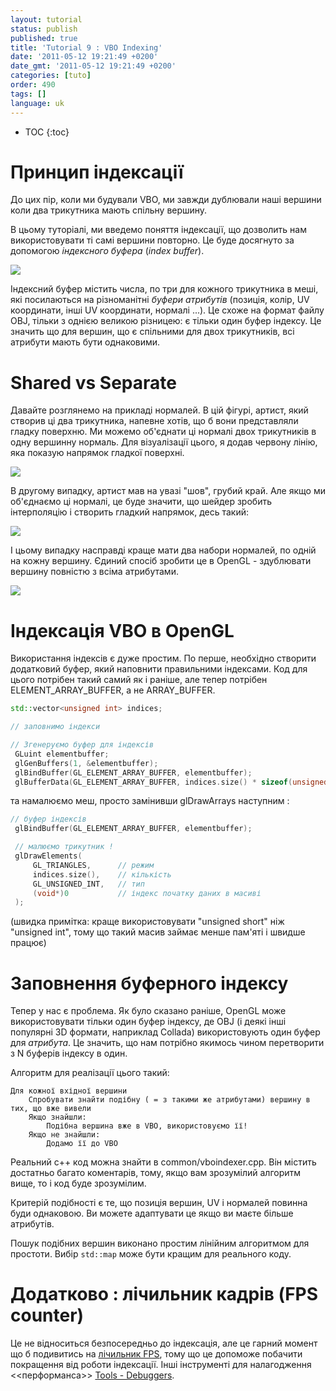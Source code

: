 ```yaml
---
layout: tutorial
status: publish
published: true
title: 'Tutorial 9 : VBO Indexing'
date: '2011-05-12 19:21:49 +0200'
date_gmt: '2011-05-12 19:21:49 +0200'
categories: [tuto]
order: 490
tags: []
language: uk
---
```


* TOC
{:toc}

# Принцип індексації

До цих пір, коли ми будували VBO, ми завжди дублювали наші вершини коли два трикутника мають спільну вершину.

В цьому туторіалі, ми введемо поняття індексації, що дозволить нам використовувати ті самі вершини повторно. Це буде досягнуто за допомогою *індексного буфера* (*index buffer*).

![]({{site.baseurl}}/assets/images/tuto-9-vbo-indexing/indexing1.png)

Індексний буфер містить числа, по три для кожного трикутника в меші, які посилаються на різноманітні *буфери атрибутів* (позиція, колір, UV координати, інші UV координати, нормалі ...). Це схоже на формат файлу OBJ, тільки з однією великою різницею: є тільки один буфер індексу. Це значить що для вершин, що є спільними для двох трикутників, всі атрибути мають бути однаковими. 

# Shared vs Separate

Давайте розглянемо на прикладі нормалей. В цій фігурі, артист, який створив ці два трикутника,  напевне хотів, що б вони представляли гладку поверхню. Ми можемо об'єднати ці нормалі двох трикутників в одну вершинну нормаль. Для візуалізації цього, я додав червону лінію, яка показую напрямок гладкої поверхні.

![]({{site.baseurl}}/assets/images/tuto-9-vbo-indexing/goodsmooth.png)

В другому випадку, артист мав на увазі "шов",  грубий край. Але якщо ми об'єднаємо ці нормалі, це буде значити, що шейдер зробить інтерполяцію і створить гладкий напрямок, десь такий:

![]({{site.baseurl}}/assets/images/tuto-9-vbo-indexing/badmooth.png)

І цьому випадку насправді краще мати два набори нормалей, по одній на кожну вершину. Єдиний спосіб зробити це в OpenGL - здублювати вершину повністю з всіма атрибутами.

![]({{site.baseurl}}/assets/images/tuto-9-vbo-indexing/spiky.png)


# Індексація VBO в OpenGL

Використання індексів є дуже простим. По перше, необхідно створити додатковий буфер, який наповнити правильними індексами. Код для цього потрібен такий самий як і раніше, але тепер потрібен ELEMENT_ARRAY_BUFFER, а не ARRAY_BUFFER.

``` cpp
std::vector<unsigned int> indices;

// заповнимо індекси

// Згенеруємо буфер для індексів
 GLuint elementbuffer;
 glGenBuffers(1, &elementbuffer);
 glBindBuffer(GL_ELEMENT_ARRAY_BUFFER, elementbuffer);
 glBufferData(GL_ELEMENT_ARRAY_BUFFER, indices.size() * sizeof(unsigned int), &indices[0], GL_STATIC_DRAW);
```

та намалюємо меш, просто замінивши glDrawArrays наступним :

``` cpp
// буфер індексів
 glBindBuffer(GL_ELEMENT_ARRAY_BUFFER, elementbuffer);

 // малюємо трикутник !
 glDrawElements(
     GL_TRIANGLES,      // режим
     indices.size(),    // кількість
     GL_UNSIGNED_INT,   // тип
     (void*)0           // індекс початку даних в масиві
 );
```

(швидка примітка: краще використовувати "unsigned short" ніж "unsigned int", тому що такий масив займає менше пам'яті і швидше працює)

# Заповнення буферного індексу

Тепер у нас є проблема. Як було сказано раніше, OpenGL може використовувати тільки один буфер індексу, де OBJ (і деякі інші популярні 3D формати, наприклад Collada) використовують один буфер для *атрибута*.  Це значить, що нам потрібно якимось чином перетворити з N буферів індексу в один.

Алгоритм для реалізації цього такий:
```
Для кожної вхідної вершини
    Спробувати знайти подібну ( = з такими же атрибутами) вершину в тих, що вже вивели
    Якщо знайшли:
        Подібна вершина вже в VBO, використовуємо її!
    Якщо не знайшли:
        Додамо її до VBO
```
Реальний с++ код можна знайти в common/vboindexer.cpp. Він містить достатньо багато коментарів, тому, якщо вам зрозумілий алгоритм вище, то і код буде зрозумілим.

Критерій подібності є те, що позиція вершин, UV і нормалей повинна буди однаковою. Ви можете адаптувати це якщо ви маєте більше атрибутів.

Пошук подібних вершин виконано простим лінійним алгоритмом для простоти. Вибір `std::map` може бути кращим для реального коду.

# Додатково : лічильник кадрів (FPS counter)

Це не відноситься безпосередньо до індексація, але це гарний момент що б подивитись на [лічильник FPS]({{site.baseurl}}/uk/miscellaneous/an-fps-counter/), тому що це допоможе побачити покращення від роботи індексації. Інші інструменті для налагодження <<перформанса>> [Tools - Debuggers]({{site.baseurl}}/uk/miscellaneous/useful-tools-links/#debugging-tools).
